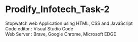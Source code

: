 # Prodify_Infotech_Task-2 <br>
Stopwatch web Application using HTML, CSS and JavaScript <br>
Code editor : Visual Studio Code <br>
Web Server : Brave, Google Chrome, Microsoft EDGE
